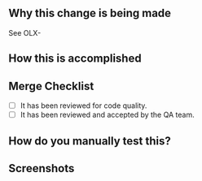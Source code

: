 ## Why this change is being made

<!-- A quick recap on what's behind this PR with a ref to the ClickUp ticket, e.g. OLX-123 -->

See OLX-

## How this is accomplished

<!-- Anything out of the ordinary or worth mentioning? Otherwise delete this section -->

## Merge Checklist

<!-- Remove bullet points that are not applicable -->

- [ ] It has been reviewed for code quality.
- [ ] It has been reviewed and accepted by the QA team.

## How do you manually test this?

<!-- QA instructions, if needed -->

## Screenshots

<!-- if needed -->
